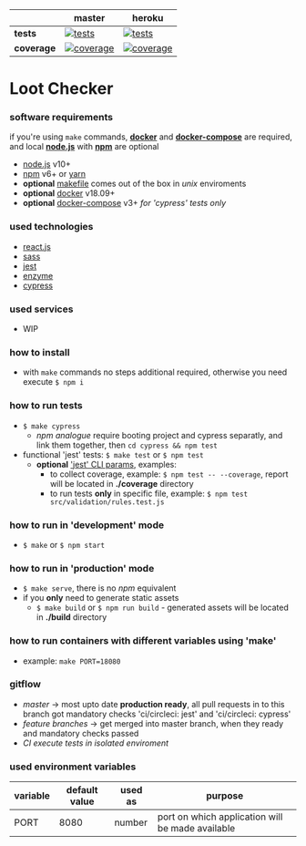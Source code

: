 [ci.tests-master-badge]: https://circleci.com/gh/anna-liepina/loot-checker/tree/master.svg?style=svg
[ci.tests-master]: https://circleci.com/gh/anna-liepina/loot-checker/tree/master
[ci.coverage-master-badge]: https://codecov.io/gh/anna-liepina/loot-checker/branch/master/graph/badge.svg
[ci.coverage-master]: https://codecov.io/gh/anna-liepina/loot-checker/branch/master

[ci.tests-heroku-badge]: https://circleci.com/gh/anna-liepina/loot-checker/tree/heroku.svg?style=svg
[ci.tests-heroku]: https://circleci.com/gh/anna-liepina/loot-checker/tree/heroku
[ci.coverage-heroku-badge]: https://codecov.io/gh/anna-liepina/loot-checker/branch/heroku/graph/badge.svg
[ci.coverage-heroku]: https://codecov.io/gh/anna-liepina/loot-checker/branch/heroku

|               | master                                                        | heroku
|---            |---                                                            | ---
| __tests__     | [![tests][ci.tests-master-badge]][ci.tests-master]            | [![tests][ci.tests-heroku-badge]][ci.tests-heroku]
| __coverage__  | [![coverage][ci.coverage-master-badge]][ci.coverage-master]   | [![coverage][ci.coverage-heroku-badge]][ci.coverage-heroku]

# Loot Checker

### software requirements

if you're using `make` commands, __[docker](https://docs.docker.com/install/)__ and __[docker-compose](https://docs.docker.com/compose/install/)__ are required, and local __[node.js](https://nodejs.org/)__ with __[npm](https://www.npmjs.com/)__ are optional
* [node.js](https://nodejs.org/) v10+
* [npm](https://www.npmjs.com/) v6+ or [yarn](https://yarnpkg.com/)
* __optional__ [makefile](https://en.wikipedia.org/wiki/Makefile) comes out of the box in *unix* enviroments
* __optional__ [docker](https://www.docker.com/) v18.09+
* __optional__ [docker-compose](https://docs.docker.com/compose/) v3+ *for 'cypress' tests only*

### used technologies

* [react.js](https://reactjs.org/)
* [sass](https://sass-lang.com/)
* [jest](https://facebook.github.io/jest/)
* [enzyme](http://airbnb.io/enzyme/)
* [cypress](https://www.cypress.io/)

### used services

* WIP

### how to install

* with `make` commands no steps additional required, otherwise you need execute `$ npm i`

### how to run tests

* `$ make cypress`
  * _npm analogue_ require booting project and cypress separatly, and link them together, then `cd cypress && npm test`
* functional 'jest' tests: `$ make test` or `$ npm test`
  * __optional__ [ 'jest' CLI params](https://facebook.github.io/jest/docs/en/cli.html), examples:
    * to collect coverage, example: `$ npm test -- --coverage`, report will be located in __./coverage__ directory
    * to run tests __only__ in specific file, example: `$ npm test src/validation/rules.test.js`

### how to run in 'development' mode

* `$ make` or `$ npm start`

### how to run in 'production' mode

* `$ make serve`, there is no *npm* equivalent
* if you __only__ need to generate static assets
  * `$ make build` or `$ npm run build` - generated assets will be located in __./build__ directory

### how to run containers with different variables using 'make'

* example: `make PORT=18080`

### gitflow

* *master* -> most upto date __production ready__, all pull requests in to this branch got mandatory checks 'ci/circleci: jest' and 'ci/circleci: cypress'
* *feature branches* -> get merged into master branch, when they ready and mandatory checks passed
* *CI execute tests in isolated enviroment*

### used environment variables

| variable  | default value | used as   | purpose
|---        |---            |---        |---
| PORT      | 8080          | number    | port on which application will be made available
